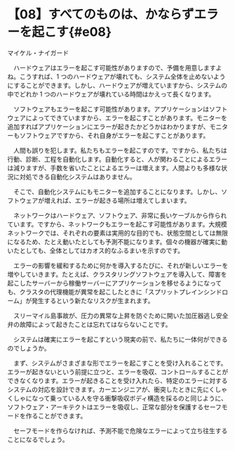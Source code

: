 # 【08】すべてのものは、かならずエラーを起こす{#e08}

<div class="author">マイケル・ナイガード</div>

　ハードウェアはエラーを起こす可能性がありますので、予備を用意しますよね。こうすれば、1 つのハードウェアが壊れても、システム全体を止めないようにすることができます。しかし、ハードウェアが増えていますから、システムの中でどれか 1 つのハードウェアが壊れている時間はかえって長くなります。

　ソフトウェアもエラーを起こす可能性があります。アプリケーションはソフトウェアによってできていますから、エラーを起こすことがあります。モニターを追加すればアプリケーションにエラーが起きたかどうかはわかりますが、モニターもソフトウェアですから、それ自身がエラーを起こすことがあります。

　人間も誤りを犯します。私たちもエラーを起こすのです。ですから、私たちは行動、診断、工程を自動化します。自動化すると、人が関わることによるエラーは減りますが、手数を省いたことによるエラーは増えます。人間よりも多様な状況に対処できる自動化システムはありません。

　そこで、自動化システムにもモニターを追加することになります。しかし、ソフトウェアが増えれば、エラーが起きる場所は増えてしまいます。

　ネットワークはハードウェア、ソフトウェア、非常に長いケーブルから作られています。ですから、ネットワークもエラーを起こす可能性があります。大規模ネットワークでは、それぞれの要素は実用的な目的でも、状態空間としては無限になるため、たとえ動いたとしても予測不能になります。個々の機器が確実に動いたとしても、全体としてはカオス的なふるまいを示すのです。

　エラーの影響を緩和するために何かを導入するたびに、それが新しいエラーを増やしていきます。たとえば、クラスタリングソフトウェアを導入して、障害を起こしたサーバーから稼働サーバーにアプリケーションを移せるようになっても、クラスタの代理機能が異常を起こしたときに「スプリットプレインシンドローム」が発生するという新たなリスクが生まれます。

　スリーマイル島事故が、圧力の異常な上昇を防ぐために開いた加圧器逃し安全弁の故障によって起きたことは忘れてはならないことです。

　システムは確実にエラーを起こすという現実の前で、私たちに一体何ができるのでしょうか。

　まず、システムがさまざまな形でエラーを起こすことを受け入れることです。エラーが起きないという前提に立つと、エラーを吸収、コントロールすることができなくなります。エラーが起きることを受け入れたら、特定のエラーに対するシステムの対応を設計できます。カーエンジニアが、衝突したときに先にくしゃくしゃになって乗っている人を守る衝撃吸収ボディ構造を採るのと同じように、ソフトウェア・アーキテクトはエラーを吸収し、正常な部分を保護するセーフモードを作ることができます。

　セーフモードを作らなければ、予測不能で危険なエラーによって立ち往生することになるでしょう。
